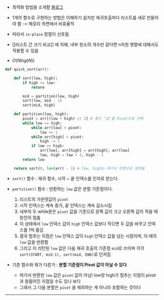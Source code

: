 - 최적화 방법을 소개함 [블로그](https://www.daleseo.com/sort-quick/)
- 1개의 함수로 구현하는 방법은 이해하기 쉽지만 재귀호출마다 리스트를 새로 만들어야 함 -> 메모리 측면에서 비효율적
- 따라서 `in-place` 정렬이 선호됨
- [[리스트 간 크기 비교]] 에 의해, 내부 원소의 개수만 같다면 n차원 행렬에 대해서도 적용할 수 있음

- $O(Nlog(N))$
```python
def quick_sort(arr):

	def sort(low, high):
		if high <= low:
			return

		mid = partition(low, high)
		sort(low, mid - 1)
		sort(mid, high)

	def partition(low, high):
		pivot = arr[(low + high) // 2] # 중간 "값"을 Pivot으로 선택
		while low <= high:
			while arr[low] < pivot:
				low += 1
			while arr[high] > pivot:
				high -= 1
			if low <= high:
				arr[low], arr[high] = arr[high], arr[low]
				low, high = low + 1, high - 1
		return low

	return sort(0, len(arr) - 1) # low, high는 여기서 인풋으로 정의됨
```
- `sort()` 함수 : 재귀 함수, 시작 ~ 끝 인덱스를 인자로 받는다.
- `partition()` 함수 : 반환하는 `low` 값은 분할 기준점이다.
	1. 리스트의 가운뎃값이  `pivot`
	2. 시작 인덱스는 계속 증가, 끝 인덱스는 계속 감소시킴
	3. 내부의 두 while문은 `pivot` 값을 기준으로 왼쪽 값이 크고 오른쪽 값이 작을 때 완전히 멈춤
	4. 이 상태에서 `low` 인덱스 값이 `high` 인덱스 값보다 작으면 두 값을 바꾸고 인덱스를 1씩 옮김
	5. 결국 멈추는 지점은 `low` 인덱스 값이 `high` 인덱스 값을 넘는 시점이며, 이 때의 `low` 값을 반환함
	6. 그리고 이 리턴된 `low` 값은 다음 재귀 호출의 기준점 `mid`로 쓰이며 각각 `sort(START, mid-1), sort(mid, END)`로 던져짐

- 기존 함수와 뭐가 다른가 : **분할 기준점이 Pivot 값이 아닐 수 있다**
	- 여기서 반환한 `low` 값은 `pivot` 값이 아님! low랑 high가 멈추는 지점이 pivot과 동떨어진 지점일 수도 있나 보다
	- 그래서 그 다음 분할은 `pivot` 을 제외하는 게 아니라 포함하는 것이다

---
